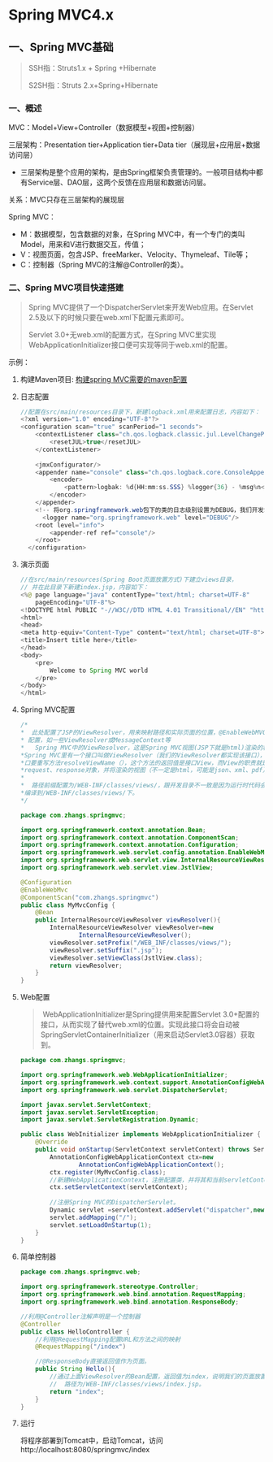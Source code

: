 # Spring MVC4.x

## 一、Spring MVC基础

> SSH指：Struts1.x + Spring +Hibernate
>
> S2SH指：Struts 2.x+Spring+Hibernate

### 一、概述

MVC：Model+View+Controller（数据模型+视图+控制器）

三层架构：Presentation tier+Application tier+Data tier（展现层+应用层+数据访问层）

- 三层架构是整个应用的架构，是由Spring框架负责管理的。一般项目结构中都有Service层、DAO层，这两个反馈在应用层和数据访问层。

关系：MVC只存在三层架构的展现层

Spring MVC：

- M：数据模型，包含数据的对象，在Spring MVC中，有一个专门的类叫Model，用来和V进行数据交互，传值；
- V：视图页面，包含JSP、freeMarker、Velocity、Thymeleaf、Tile等；
- C：控制器（Spring MVC的注解@Controller的类）。

### 二、Spring MVC项目快速搭建

> Spring MVC提供了一个DispatcherServlet来开发Web应用。在Servlet 2.5及以下的时候只要在web.xml下配置<servlet>元素即可。
>
> Servlet 3.0+无web.xml的配置方式，在Spring MVC里实现WebApplicationInitializer接口便可实现等同于web.xml的配置。

示例：

1. 构建Maven项目: [构建spring MVC需要的maven配置](./构建SpringMVC项目的maven配置.md)

2. 日志配置

   ```java
   //配置在src/main/resources目录下，新建logback.xml用来配置日志，内容如下：
   <?xml version="1.0" encoding="UTF-8"?> 
   <configuration scan="true" scanPeriod="1 seconds"> 
       <contextListener class="ch.qos.logback.classic.jul.LevelChangePropagator"> 
           <resetJUL>true</resetJUL> 
       </contextListener> 
     
       <jmxConfigurator/> 
       <appender name="console" class="ch.qos.logback.core.ConsoleAppender"> 
           <encoder> 
               <pattern>logbak: %d{HH:mm:ss.SSS} %logger{36} - %msg%n</pattern> 
           </encoder> 
       </appender>
       <!-- 将org.springframework.web包下的类的日志级别设置为DEBUG，我们开发Spring MVC经常出现和参数类型相关的4XX错误，设置此项我们会看到更详细的错误信息。--> 
         <logger name="org.springframework.web" level="DEBUG"/>      
       <root level="info"> 
           <appender-ref ref="console"/> 
       </root> 
     </configuration> 
   ```
   
3. 演示页面

   ```java
   //在src/main/resources(Spring Boot页面放置方式)下建立views目录，
   // 并在此目录下新建index.jsp，内容如下：
   <%@ page language="java" contentType="text/html; charset=UTF-8" 
       pageEncoding="UTF-8"%> 
   <!DOCTYPE html PUBLIC "-//W3C//DTD HTML 4.01 Transitional//EN" "http://www.w3.org/TR/html4/loose.dtd"> 
   <html> 
   <head> 
   <meta http-equiv="Content-Type" content="text/html; charset=UTF-8"> 
   <title>Insert title here</title> 
   </head> 
   <body> 
       <pre> 
           Welcome to Spring MVC world 
       </pre> 
   </body> 
   </html> 
   ```

4. Spring MVC配置

   ```java
   /*
   *  此处配置了JSP的ViewResolver，用来映射路径和实际页面的位置，@EnableWebMVC注解用来开启一些默认
   * 配置，如一些ViewResolver或MessageContext等
   *   Spring MVC中的ViewResolver，这是Spring MVC视图(JSP下就是html)渲染的核心机制；
   *Spring MVC里有一个接口叫做ViewResolver（我们的ViewResolver都实现该接口），实现这个接
   *口要重写方法resolveViewName（），这个方法的返回值是接口View，而View的职责就是使用model、
   *request、response对象，并将渲染的视图（不一定是html，可能是json、xml、pdf）返回给浏览器。
   *    
   *  路径前缀配置为/WEB-INF/classes/views/，跟开发目录不一致是因为运行时代码会将我们的页面自动
   *编译到/WEB-INF/classes/views/下。
   */
   
   package com.zhangs.springmvc;
   
   import org.springframework.context.annotation.Bean;
   import org.springframework.context.annotation.ComponentScan;
   import org.springframework.context.annotation.Configuration;
   import org.springframework.web.servlet.config.annotation.EnableWebMvc;
   import org.springframework.web.servlet.view.InternalResourceViewResolver;
   import org.springframework.web.servlet.view.JstlView;
   
   @Configuration
   @EnableWebMvc
   @ComponentScan("com.zhangs.springmvc")
   public class MyMvcConfig {
       @Bean
       public InternalResourceViewResolver viewResolver(){
           InternalResourceViewResolver viewResolver=new
                   InternalResourceViewResolver();
           viewResolver.setPrefix("/WEB_INF/classes/views/");
           viewResolver.setSuffix(".jsp");
           viewResolver.setViewClass(JstlView.class);
           return viewResolver;
       }
   }
   ```

5. Web配置

   > ​        WebApplicationInitializer是Spring提供用来配置Servlet 3.0+配置的接口，从而实现了替代web.xml的位置。实现此接口将会自动被SpringServletContainerInitializer（用来启动Servlet3.0容器）获取到。

   ```java
   package com.zhangs.springmvc;
   
   import org.springframework.web.WebApplicationInitializer;
   import org.springframework.web.context.support.AnnotationConfigWebApplicationContext;
   import org.springframework.web.servlet.DispatcherServlet;
   
   import javax.servlet.ServletContext;
   import javax.servlet.ServletException;
   import javax.servlet.ServletRegistration.Dynamic;
   
   public class WebInitializer implements WebApplicationInitializer {
       @Override
       public void onStartup(ServletContext servletContext) throws ServletException {
           AnnotationConfigWebApplicationContext ctx=new
                   AnnotationConfigWebApplicationContext();
           ctx.register(MyMvcConfig.class);
           //新建WebApplicationContext，注册配置类，并将其和当前servletContext关联。
           ctx.setServletContext(servletContext);
   		
           //注册Spring MVC的DispatcherServlet。
           Dynamic servlet =servletContext.addServlet("dispatcher",new DispatcherServlet(ctx));
           servlet.addMapping("/");
           servlet.setLoadOnStartup(1);
       }
   }
   ```

6. 简单控制器

   ```java
   package com.zhangs.springmvc.web;
   
   import org.springframework.stereotype.Controller;
   import org.springframework.web.bind.annotation.RequestMapping;
   import org.springframework.web.bind.annotation.ResponseBody;
   
   //利用@Controller注解声明是一个控制器
   @Controller
   public class HelloController {
       //利用@RequestMapping配置URL和方法之间的映射
       @RequestMapping("/index")
   
       //@ResponseBody直接返回值作为页面。
       public String Hello(){
           //通过上面ViewResolver的Bean配置，返回值为index，说明我们的页面放置的
           //  路径为/WEB-INF/classes/views/index.jsp。
           return "index";
       }
   }
   
   ```

7. 运行

   将程序部署到Tomcat中，启动Tomcat，访问http://localhost:8080/springmvc/index
